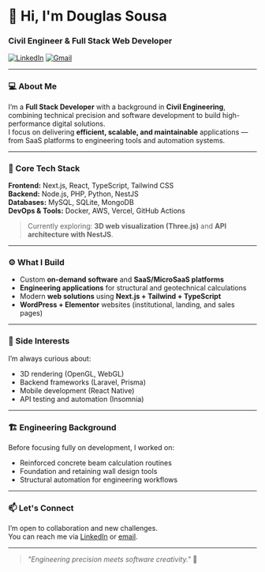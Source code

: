 # 👋 Hi, I'm Douglas Sousa

### Civil Engineer & Full Stack Web Developer

[![LinkedIn](https://img.shields.io/badge/-Douglas%20Sousa-0077B5?style=flat&logo=linkedin&logoColor=white)](https://www.linkedin.com/in/douglasalexandresousa/)
[![Gmail](https://img.shields.io/badge/-douglasuw@gmail.com-D14836?style=flat&logo=gmail&logoColor=white)](mailto:douglasuw@gmail.com)

---

### 💻 About Me
I’m a **Full Stack Developer** with a background in **Civil Engineering**, combining technical precision and software development to build high-performance digital solutions.  
I focus on delivering **efficient, scalable, and maintainable** applications — from SaaS platforms to engineering tools and automation systems.

---

### 🧠 Core Tech Stack
**Frontend:** Next.js, React, TypeScript, Tailwind CSS  
**Backend:** Node.js, PHP, Python, NestJS  
**Databases:** MySQL, SQLite, MongoDB  
**DevOps & Tools:** Docker, AWS, Vercel, GitHub Actions  

> Currently exploring: **3D web visualization (Three.js)** and **API architecture with NestJS**.

---

### ⚙️ What I Build
- Custom **on-demand software** and **SaaS/MicroSaaS platforms**  
- **Engineering applications** for structural and geotechnical calculations  
- Modern **web solutions** using **Next.js + Tailwind + TypeScript**  
- **WordPress + Elementor** websites (institutional, landing, and sales pages)

---

### 🧩 Side Interests
I’m always curious about:
- 3D rendering (OpenGL, WebGL)
- Backend frameworks (Laravel, Prisma)
- Mobile development (React Native)
- API testing and automation (Insomnia)

---

### 🏗️ Engineering Background
Before focusing fully on development, I worked on:
- Reinforced concrete beam calculation routines  
- Foundation and retaining wall design tools  
- Structural automation for engineering workflows  

---

### 📫 Let's Connect
I’m open to collaboration and new challenges.  
You can reach me via [LinkedIn](https://www.linkedin.com/in/douglasalexandresousa/) or [email](mailto:douglasuw@gmail.com).

---
> _"Engineering precision meets software creativity."_ 🚀
